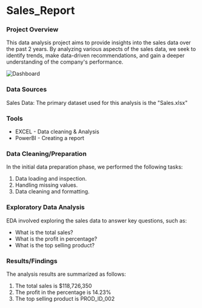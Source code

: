 # Sales_Report

### Project Overview

This data analysis project aims to provide insights into the sales data over the past 2 years. By analyzing various aspects of the sales data, we seek to identify trends, make data-driven recommendations, and gain a deeper understanding of the company's performance.

![Dashboard](https://github.com/Omer-etiwie/Sales_Report/assets/171517937/fd5d2ca0-da07-4e57-8546-f7d66707744e)


### Data Sources

Sales Data: The primary dataset used for this analysis is the "Sales.xlsx" 

### Tools

- EXCEL - Data cleaning & Analysis
- PowerBI - Creating a report

### Data Cleaning/Preparation

In the initial data preparation phase, we performed the following tasks:
1. Data loading and inspection.
2. Handling missing values.
3. Data cleaning and formatting.

### Exploratory Data Analysis

EDA involved exploring the sales data to answer key questions, such as:
- What is the total sales?
- What is the profit in percentage?
- What is the top selling product?

### Results/Findings

The analysis results are summarized as follows:
1. The total sales is $118,726,350
2. The profit in the percentage is 14.23%
3. The top selling product is PROD_ID_002



